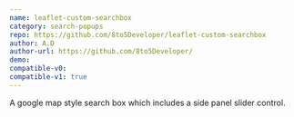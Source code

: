```yaml
---
name: leaflet-custom-searchbox
category: search-popups
repo: https://github.com/8to5Developer/leaflet-custom-searchbox
author: A.D
author-url: https://github.com/8to5Developer/
demo: 
compatible-v0:
compatible-v1: true
---
```


A google map style search box which includes a side panel slider control.
